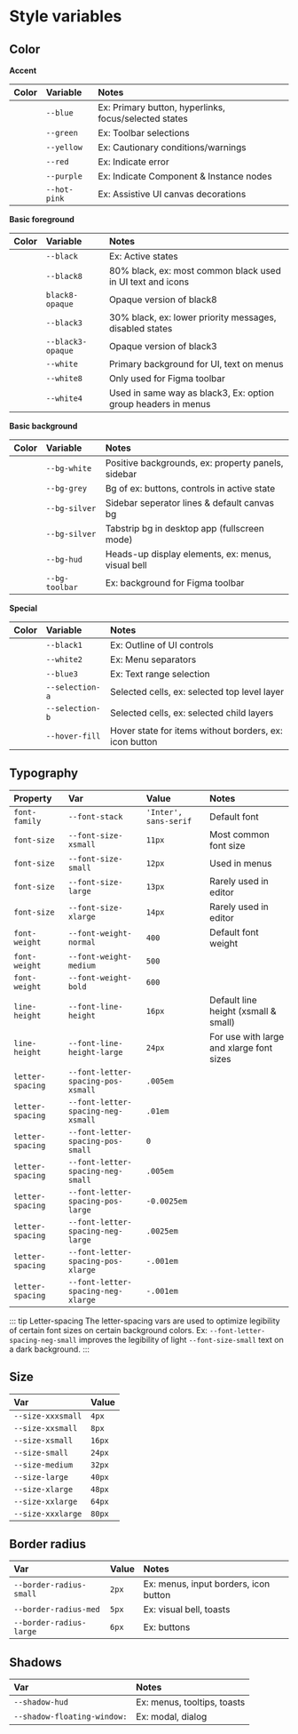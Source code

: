 # Style variables

<script>
import 'figma-plugin-ds-vue/assets/style/index.scss'
export default {
    name:'style-variables'
}
</script>

## Color

**Accent**

|                                 Color                                  | Variable     | Notes                                                 |
| :--------------------------------------------------------------------: | :----------- | :---------------------------------------------------- |
|   <span class="color-preview" style="background-color:var(--blue)"/>   | `--blue`     | Ex: Primary button, hyperlinks, focus/selected states |
|  <span class="color-preview" style="background-color:var(--green)"/>   | `--green`    | Ex: Toolbar selections                                |
|  <span class="color-preview" style="background-color:var(--yellow)"/>  | `--yellow`   | Ex: Cautionary conditions/warnings                    |
|   <span class="color-preview" style="background-color:var(--red)"/>    | `--red`      | Ex: Indicate error                                    |
|  <span class="color-preview" style="background-color:var(--purple)"/>  | `--purple`   | Ex: Indicate Component & Instance nodes               |
| <span class="color-preview" style="background-color:var(--hot-pink)"/> | `--hot-pink` | Ex: Assistive UI canvas decorations                   |

<ComponentDivider small/>

**Basic foreground**

|                                    Color                                    | Variable          | Notes                                                         |
| :-------------------------------------------------------------------------: | :---------------- | :------------------------------------------------------------ |
|     <span class="color-preview" style="background-color:var(--black)"/>     | `--black`         | Ex: Active states                                             |
|    <span class="color-preview" style="background-color:var(--black8)"/>     | `--black8`        | 80% black, ex: most common black used in UI text and icons    |
| <span class="color-preview" style="background-color:var(--black8-opaque)"/> | `black8-opaque`   | Opaque version of black8                                      |
|    <span class="color-preview" style="background-color:var(--black3)"/>     | `--black3`        | 30% black, ex: lower priority messages, disabled states       |
| <span class="color-preview" style="background-color:var(--black3-opaque)"/> | `--black3-opaque` | Opaque version of black3                                      |
|     <span class="color-preview" style="background-color:var(--white)"/>     | `--white`         | Primary background for UI, text on menus                      |
|    <span class="color-preview" style="background-color:var(--white8)"/>     | `--white8`        | Only used for Figma toolbar                                   |
|    <span class="color-preview" style="background-color:var(--white4)"/>     | `--white4`        | Used in same way as black3, Ex: option group headers in menus |

<ComponentDivider small/>

**Basic background**

|                                  Color                                   | Variable       | Notes                                              |
| :----------------------------------------------------------------------: | :------------- | :------------------------------------------------- |
|  <span class="color-preview" style="background-color:var(--bg-white)"/>  | `--bg-white`   | Positive backgrounds, ex: property panels, sidebar |
|  <span class="color-preview" style="background-color:var(--bg-grey)"/>   | `--bg-grey`    | Bg of ex: buttons, controls in active state        |
| <span class="color-preview" style="background-color:var(--bg-silver)"/>  | `--bg-silver`  | Sidebar seperator lines & default canvas bg        |
|  <span class="color-preview" style="background-color:var(--bg-black)"/>  | `--bg-silver`  | Tabstrip bg in desktop app (fullscreen mode)       |
|   <span class="color-preview" style="background-color:var(--bg-hud)"/>   | `--bg-hud`     | Heads-up display elements, ex: menus, visual bell  |
| <span class="color-preview" style="background-color:var(--bg-toolbar)"/> | `--bg-toolbar` | Ex: background for Figma toolbar                   |

<ComponentDivider small/>

**Special**

|                                   Color                                   | Variable        | Notes                                                  |
| :-----------------------------------------------------------------------: | :-------------- | :----------------------------------------------------- |
|   <span class="color-preview" style="background-color:var(--black1)"/>    | `--black1`      | Ex: Outline of UI controls                             |
|   <span class="color-preview" style="background-color:var(--white2)"/>    | `--white2`      | Ex: Menu separators                                    |
|    <span class="color-preview" style="background-color:var(--blue3)"/>    | `--blue3`       | Ex: Text range selection                               |
| <span class="color-preview" style="background-color:var(--selection-a)"/> | `--selection-a` | Selected cells, ex: selected top level layer           |
| <span class="color-preview" style="background-color:var(--selection-b)"/> | `--selection-b` | Selected cells, ex: selected child layers              |
| <span class="color-preview" style="background-color:var(--hover-fill)"/>  | `--hover-fill`  | Hover state for items without borders, ex: icon button |

<ComponentDivider/>

## Typography

| Property         | Var                                | Value                 | Notes                                    |
| :--------------- | :--------------------------------- | :-------------------- | :--------------------------------------- |
| `font-family`    | `--font-stack`                     | `'Inter', sans-serif` | Default font                             |
| `font-size`      | `--font-size-xsmall`               | `11px`                | Most common font size                    |
| `font-size`      | `--font-size-small`                | `12px`                | Used in menus                            |
| `font-size`      | `--font-size-large`                | `13px`                | Rarely used in editor                    |
| `font-size`      | `--font-size-xlarge`               | `14px`                | Rarely used in editor                    |
| `font-weight`    | `--font-weight-normal`             | `400`                 | Default font weight                      |
| `font-weight`    | `--font-weight-medium`             | `500`                 |                                          |
| `font-weight`    | `--font-weight-bold`               | `600`                 |                                          |
| `line-height`    | `--font-line-height`               | `16px`                | Default line height (xsmall & small)     |
| `line-height`    | `--font-line-height-large`         | `24px`                | For use with large and xlarge font sizes |
| `letter-spacing` | `--font-letter-spacing-pos-xsmall` | `.005em`              |                                          |
| `letter-spacing` | `--font-letter-spacing-neg-xsmall` | `.01em`               |                                          |
| `letter-spacing` | `--font-letter-spacing-pos-small`  | `0`                   |                                          |
| `letter-spacing` | `--font-letter-spacing-neg-small`  | `.005em`              |                                          |
| `letter-spacing` | `--font-letter-spacing-pos-large`  | `-0.0025em`           |                                          |
| `letter-spacing` | `--font-letter-spacing-neg-large`  | `.0025em`             |                                          |
| `letter-spacing` | `--font-letter-spacing-pos-xlarge` | `-.001em`             |                                          |
| `letter-spacing` | `--font-letter-spacing-neg-xlarge` | `-.001em`             |                                          |

::: tip Letter-spacing
The letter-spacing vars are used to optimize legibility of certain font sizes on certain background colors. Ex: `--font-letter-spacing-neg-small` improves the legibility of light `--font-size-small` text on a dark background.
:::

<ComponentDivider/>

## Size

| Var               | Value  |
| :---------------- | :----- |
| `--size-xxxsmall` | `4px`  |
| `--size-xxsmall`  | `8px`  |
| `--size-xsmall`   | `16px` |
| `--size-small`    | `24px` |
| `--size-medium`   | `32px` |
| `--size-large`    | `40px` |
| `--size-xlarge`   | `48px` |
| `--size-xxlarge`  | `64px` |
| `--size-xxxlarge` | `80px` |

<ComponentDivider/>

## Border radius

| Var                     | Value | Notes                                 |
| :---------------------- | :---- | :------------------------------------ |
| `--border-radius-small` | `2px` | Ex: menus, input borders, icon button |
| `--border-radius-med`   | `5px` | Ex: visual bell, toasts               |
| `--border-radius-large` | `6px` | Ex: buttons                           |

<ComponentDivider/>

## Shadows

| Var                         | Notes                       |
| :-------------------------- | :-------------------------- |
| `--shadow-hud`              | Ex: menus, tooltips, toasts |
| `--shadow-floating-window:` | Ex: modal, dialog           |
